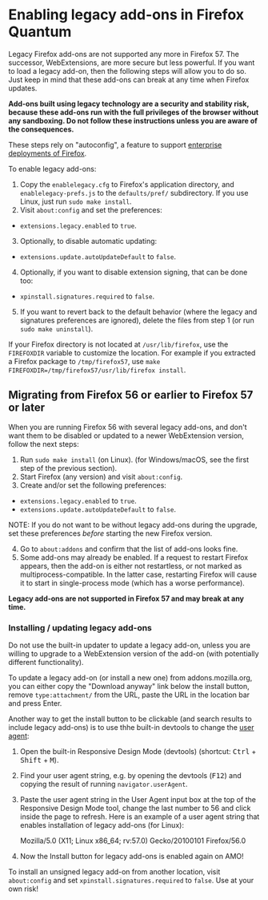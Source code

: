 # Enabling legacy add-ons in Firefox Quantum
Legacy Firefox add-ons are not supported any more in Firefox 57.
The successor, WebExtensions, are more secure but less powerful.
If you want to load a legacy add-on, then the following steps will allow you to
do so. Just keep in mind that these add-ons can break at any time when Firefox
updates.

**Add-ons built using legacy technology are a security and stability risk,
because these add-ons run with the full privileges of the browser without any
sandboxing.
Do not follow these instructions unless you are aware of the consequences.**

These steps rely on "autoconfig", a feature to support
[enterprise deployments of Firefox](https://developer.mozilla.org/en-US/Firefox/Enterprise_deployment#Configuration).

To enable legacy add-ons:

1. Copy the `enablelegacy.cfg` to Firefox's application directory,
   and `enablelegacy-prefs.js` to the `defaults/pref/` subdirectory.
   If you use Linux, just run `sudo make install`.
2. Visit `about:config` and set the preferences:

  - `extensions.legacy.enabled` to `true`.

3. Optionally, to disable automatic updating:

  - `extensions.update.autoUpdateDefault` to `false`.

4. Optionally, if you want to disable extension signing, that can be done too:

  - `xpinstall.signatures.required` to `false`.

5. If you want to revert back to the default behavior
   (where the legacy and signatures preferences are ignored),
   delete the files from step 1 (or run `sudo make uninstall`).

If your Firefox directory is not located at `/usr/lib/firefox`,
use the `FIREFOXDIR` variable to customize the location.
For example if you extracted a Firefox package to `/tmp/firefox57`,
use `make FIREFOXDIR=/tmp/firefox57/usr/lib/firefox install`.


## Migrating from Firefox 56 or earlier to Firefox 57 or later

When you are running Firefox 56 with several legacy add-ons,
and don't want them to be disabled or updated to a newer
WebExtension version, follow the next steps:

1. Run `sudo make install` (on Linux).
   (for Windows/macOS, see the first step of the previous section).
2. Start Firefox (any version) and visit `about:config`.
3. Create and/or set the following preferences:

  - `extensions.legacy.enabled` to `true`.
  - `extensions.update.autoUpdateDefault` to `false`.

  NOTE: If you do not want to be without legacy add-ons during the upgrade,
  set these preferences *before* starting the new Firefox version.

4. Go to `about:addons` and confirm that the list of add-ons looks fine.
5. Some add-ons may already be enabled. If a request to restart Firefox
   appears, then the add-on is either not restartless, or not marked as
   multiprocess-compatible. In the latter case, restarting Firefox will
   cause it to start in single-process mode (which has a worse performance).

**Legacy add-ons are not supported in Firefox 57 and may break at any time.**


### Installing / updating legacy add-ons

Do not use the built-in updater to update a legacy add-on, unless you are
willing to upgrade to a WebExtension version of the add-on (with potentially
different functionality).

To update a legacy add-on (or install a new one) from addons.mozilla.org, you
can either copy the "Download anyway" link below the install button, remove
`type:attachment/` from the URL, paste the URL in the location bar and press
Enter.

Another way to get the install button to be clickable (and search results to
include legacy add-ons) is to use thhe built-in devtools to change the
[user agent](https://developer.mozilla.org/en-US/docs/Web/HTTP/Headers/User-Agent/Firefox):

1. Open the built-in Responsive Design Mode (devtools)
   (shortcut: <kbd>Ctrl</kbd> + <kbd>Shift</kbd> + <kbd>M</kbd>).
2. Find your user agent string, e.g. by opening the devtools (<kbd>F12</kbd>)
   and copying the result of running `navigator.userAgent`.
3. Paste the user agent string in the User Agent input box at the top of the
   Responsive Design Mode tool, change the last number to 56 and click inside
   the page to refresh. Here is an example of a user agent string that enables
   installation of legacy add-ons (for Linux):  

     Mozilla/5.0 (X11; Linux x86_64; rv:57.0) Gecko/20100101 Firefox/56.0

4. Now the Install button for legacy add-ons is enabled again on AMO!

To install an unsigned legacy add-on from another location, visit `about:config`
and set `xpinstall.signatures.required` to `false`. Use at your own risk!
